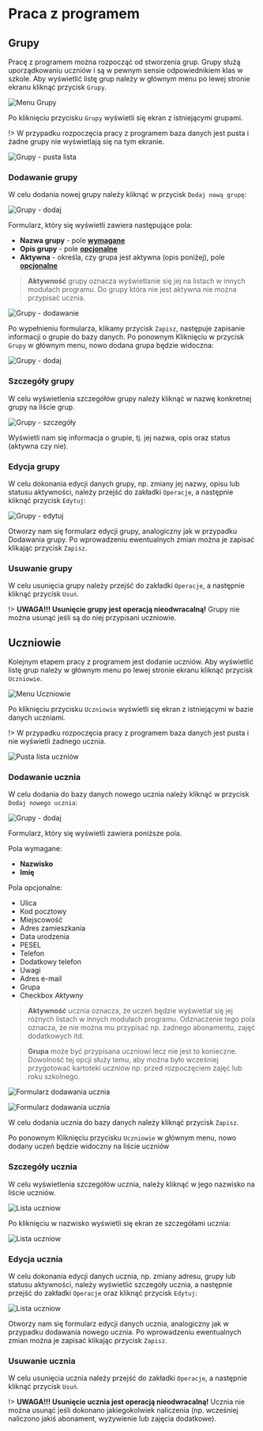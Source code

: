 # Praca z programem

## Grupy

Pracę z programem można rozpocząć od stworzenia grup. Grupy służą uporządkowaniu uczniów i są w pewnym sensie odpowiednikiem klas w szkole. Aby wyświetlić listę grup należy w głównym menu po lewej stronie ekranu kliknąć przycisk  `Grupy`.

![Menu Grupy](../assets/img/3/3-01-grupy.png)

Po kliknięciu przycisku `Grupy` wyświetli się ekran z istniejącymi grupami.

!> W przypadku rozpoczęcia pracy z programem baza danych jest pusta i żadne grupy nie wyświetlają się na tym ekranie.

![Grupy - pusta lista](../assets/img/3/3-02-brak_grup.png)



### Dodawanie grupy

W celu dodania nowej grupy należy kliknąć w przycisk `Dodaj nową grupę`:

![Grupy - dodaj](../assets/img/3/3-03-dodaj_nowa_grupe.png)

Formularz, który się wyświetli zawiera następujące pola:

- **Nazwa grupy** - pole **<u>wymagane</u>**
- **Opis grupy** - pole **<u>opcjonalne</u>**
- **Aktywna** - określa, czy grupa jest aktywna (opis poniżej), pole **<u>opcjonalne</u>**



> **Aktywność** grupy oznacza wyświetlanie się jej na listach w innych modułach programu. Do grupy która nie jest aktywna nie można przypisać ucznia.



![Grupy - dodawanie](../assets/img/3/3-04-edycja_grupy.png)

Po wypełnieniu formularza, klikamy przycisk `Zapisz`, następuje zapisanie informacji o grupie do bazy danych. Po ponownym Kliknięciu w przycisk `Grupy` w głównym menu, nowo dodana grupa będzie widoczna:

![Grupy - dodaj](../assets/img/3/3-05-lista_grup.png)



### Szczegóły grupy

W celu wyświetlenia szczegółów grupy należy kliknąć w nazwę konkretnej grupy na liście grup.

![Grupy - szczegóły](../assets/img/3/3-06-lista_grup.png)

Wyświetli nam się informacja o grupie, tj. jej nazwa, opis oraz status (aktywna czy nie). 



### Edycja grupy

W celu dokonania edycji danych grupy, np. zmiany jej nazwy, opisu lub statusu aktywności, należy przejść do zakładki `Operacje`, a następnie kliknąć przycisk `Edytuj`:

![Grupy - edytuj](../assets/img/3/3-07-operacje_grupy.png)

Otworzy nam się formularz edycji grupy, analogiczny jak w przypadku Dodawania grupy. Po wprowadzeniu ewentualnych zmian można je zapisać klikając przycisk `Zapisz`.



### Usuwanie grupy

W celu usunięcia grupy należy przejść do zakładki `Operacje`, a następnie kliknąć przycisk `Usuń`.

!> **UWAGA!!! Usunięcie grupy jest operacją nieodwracalną!** Grupy nie można usunąć jeśli są do niej przypisani uczniowie.



## Uczniowie

Kolejnym etapem pracy z programem jest dodanie uczniów. Aby wyświetlić listę grup należy w głównym menu po lewej stronie ekranu kliknąć przycisk  `Uczniowie`.

![Menu Uczniowie](../assets/img/3/3-08-uczniowie_link.png)

Po kliknięciu przycisku `Uczniowie` wyświetli się ekran z istniejącymi w bazie danych uczniami.

!> W przypadku rozpoczęcia pracy z programem baza danych jest pusta i nie wyświetli żadnego ucznia.



![Pusta lista uczniów](../assets/img/3/3-09-lista_uczniow_pusta.png)

### Dodawanie ucznia

W celu dodania do bazy danych nowego ucznia należy kliknąć w przycisk `Dodaj nowego ucznia`:

![Grupy - dodaj](../assets/img/3/3-10_dodaj_nowego_ucznia.png)

Formularz, który się wyświetli zawiera poniższe pola.

Pola wymagane:

- **Nazwisko**
- **Imię** 

Pola opcjonalne:

- Ulica
- Kod pocztowy
- Miejscowość
- Adres zamieszkania
- Data urodzenia
- PESEL
- Telefon
- Dodatkowy telefon
- Uwagi
- Adres e-mail
- Grupa
- Checkbox *Aktywny*



> **Aktywność** ucznia oznacza, że uczeń będzie wyświetlał się jej różnych listach w innych modułach programu. Odznaczenie tego pola oznacza, że nie można mu przypisać np. żadnego abonamentu, zajęć dodatkowych itd.



> **Grupa** może być przypisana uczniowi lecz nie jest to konieczne. Dowolność tej opcji służy temu, aby można było wcześniej przygotować kartoteki uczniów np. przed rozpoczęciem zajęć lub roku szkolnego.



![Formularz dodawania ucznia](../assets/img/3/3-11-formularz_dodawania_ucznia1.png)

![Formularz dodawania ucznia](../assets/img/3/3-12-formularz_dodawania_ucznia2.png)



W celu dodania ucznia do bazy danych należy kliknąć przycisk `Zapisz`.

Po ponownym Kliknięciu przycisku `Uczniowie` w głównym menu, nowo dodany uczeń będzie widoczny na liście uczniów



### Szczegóły ucznia

W celu wyświetlenia szczegółów ucznia, należy kliknąć w jego nazwisko na liście uczniów.



![Lista uczniow](../assets/img/3/3-13-lista_uczniow.png)

Po kliknięciu w nazwisko wyświetli się ekran ze szczegółami ucznia:

![Lista uczniow](../assets/img/3/3-14-szczegoly_ucznia.png)

### Edycja ucznia

W celu dokonania edycji danych ucznia, np. zmiany adresu, grupy lub statusu aktywności, należy wyświetlić szczegóły ucznia, a następnie przejść do zakładki `Operacje` oraz kliknąć przycisk `Edytuj`:

![Lista uczniow](../assets/img/3/3-15-operacje_edytuj_ucznia.png)

Otworzy nam się formularz edycji danych ucznia, analogiczny jak w przypadku dodawania nowego ucznia. Po wprowadzeniu ewentualnych zmian można je zapisać klikając przycisk `Zapisz`.



### Usuwanie ucznia

W celu usunięcia ucznia należy przejść do zakładki `Operacje`, a następnie kliknąć przycisk `Usuń`.

!> **UWAGA!!! Usunięcie ucznia jest operacją nieodwracalną!** Ucznia nie można usunąć jeśli dokonano jakiegokolwiek naliczenia (np. wcześniej naliczono jakiś abonament, wyżywienie lub zajęcia dodatkowe).






